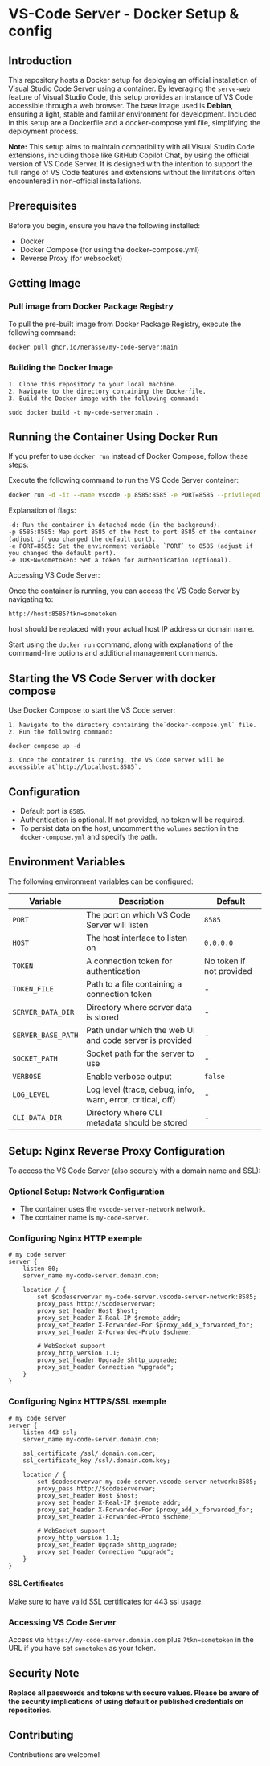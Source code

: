 # VS-Code Server - Docker Setup & config

## Introduction

This repository hosts a Docker setup for deploying an official installation of Visual Studio Code Server using a container. By leveraging the `serve-web` feature of Visual Studio Code, this setup provides an instance of VS Code accessible through a web browser. The base image used is **Debian**, ensuring a light, stable and familiar environment for development. Included in this setup are a Dockerfile and a docker-compose.yml file, simplifying the deployment process.

**Note:** This setup aims to maintain compatibility with all Visual Studio Code extensions, including those like GitHub Copilot Chat, by using the official version of VS Code Server. It is designed with the intention to support the full range of VS Code features and extensions without the limitations often encountered in non-official installations.

## Prerequisites

Before you begin, ensure you have the following installed:

- Docker
- Docker Compose (for using the docker-compose.yml)
- Reverse Proxy (for websocket)

## Getting Image

### Pull image from Docker Package Registry

To pull the pre-built image from Docker Package Registry, execute the following command:

```bash
docker pull ghcr.io/nerasse/my-code-server:main
```

### Building the Docker Image

    1. Clone this repository to your local machine.
    2. Navigate to the directory containing the Dockerfile.
    3. Build the Docker image with the following command:

    sudo docker build -t my-code-server:main .

## Running the Container Using Docker Run

If you prefer to use `docker run` instead of Docker Compose, follow these steps:

   Execute the following command to run the VS Code Server container:

```bash
docker run -d -it --name vscode -p 8585:8585 -e PORT=8585 --privileged dind-vscode:latest
```

Explanation of flags:

    -d: Run the container in detached mode (in the background).
    -p 8585:8585: Map port 8585 of the host to port 8585 of the container (adjust if you changed the default port).
    -e PORT=8585: Set the environment variable `PORT` to 8585 (adjust if you changed the default port).
    -e TOKEN=sometoken: Set a token for authentication (optional).

Accessing VS Code Server:

Once the container is running, you can access the VS Code Server by navigating to:

```link
http://host:8585?tkn=sometoken
```

host should be replaced with your actual host IP address or domain name.


Start using the `docker run` command, along with explanations of the command-line options and additional management commands.

## Starting the VS Code Server with docker compose

Use Docker Compose to start the VS Code server:

    1. Navigate to the directory containing the`docker-compose.yml` file.
    2. Run the following command:

    docker compose up -d

    3. Once the container is running, the VS Code server will be accessible at`http://localhost:8585`.

## Configuration

- Default port is `8585`.
- Authentication is optional. If not provided, no token will be required.
- To persist data on the host, uncomment the `volumes` section in the `docker-compose.yml` and specify the path.

## Environment Variables

The following environment variables can be configured:

| Variable | Description | Default |
|----------|-------------|---------|
| `PORT` | The port on which VS Code Server will listen | `8585` |
| `HOST` | The host interface to listen on | `0.0.0.0` |
| `TOKEN` | A connection token for authentication | No token if not provided |
| `TOKEN_FILE` | Path to a file containing a connection token | - |
| `SERVER_DATA_DIR` | Directory where server data is stored | - |
| `SERVER_BASE_PATH` | Path under which the web UI and code server is provided | - |
| `SOCKET_PATH` | Socket path for the server to use | - |
| `VERBOSE` | Enable verbose output | `false` |
| `LOG_LEVEL` | Log level (trace, debug, info, warn, error, critical, off) | - |
| `CLI_DATA_DIR` | Directory where CLI metadata should be stored | - |

## Setup: Nginx Reverse Proxy Configuration

To access the VS Code Server (also securely with a domain name and SSL):

### Optional Setup: Network Configuration

- The container uses the `vscode-server-network` network.
- The container name is `my-code-server`.

### Configuring Nginx HTTP exemple

```nginx
# my code server
server {
    listen 80;
    server_name my-code-server.domain.com;

    location / {
        set $codeservervar my-code-server.vscode-server-network:8585;
        proxy_pass http://$codeservervar;  
        proxy_set_header Host $host;
        proxy_set_header X-Real-IP $remote_addr;
        proxy_set_header X-Forwarded-For $proxy_add_x_forwarded_for;
        proxy_set_header X-Forwarded-Proto $scheme;

        # WebSocket support
        proxy_http_version 1.1;
        proxy_set_header Upgrade $http_upgrade;
        proxy_set_header Connection "upgrade";
    }
}
```

### Configuring Nginx HTTPS/SSL exemple

```nginx
# my code server
server {
    listen 443 ssl;
    server_name my-code-server.domain.com;

    ssl_certificate /ssl/.domain.com.cer;
    ssl_certificate_key /ssl/.domain.com.key;

    location / {
        set $codeservervar my-code-server.vscode-server-network:8585;
        proxy_pass http://$codeservervar;    
        proxy_set_header Host $host;
        proxy_set_header X-Real-IP $remote_addr;
        proxy_set_header X-Forwarded-For $proxy_add_x_forwarded_for;
        proxy_set_header X-Forwarded-Proto $scheme;

        # WebSocket support
        proxy_http_version 1.1;
        proxy_set_header Upgrade $http_upgrade;
        proxy_set_header Connection "upgrade";
    }
}
```

#### SSL Certificates

Make sure to have valid SSL certificates for 443 ssl usage.

### Accessing VS Code Server

Access via `https://my-code-server.domain.com` plus `?tkn=sometoken` in the URL if you have set `sometoken` as your token.

## Security Note

**Replace all passwords and tokens with secure values. Please be aware of the security implications of using default or published credentials on repositories.**

## Contributing

Contributions are welcome!

